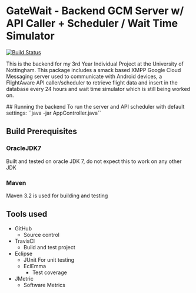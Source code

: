 # GateWait - Backend GCM  Server w/ API Caller + Scheduler / Wait Time Simulator
[![Build Status](https://travis-ci.org/cmboult/GateWait.svg?branch=master)](https://travis-ci.org/cmboult/GateWait)

This is the backend for my 3rd Year Individual Project at the University of Nottingham. This package includes a smack based XMPP Google Cloud Messaging server used to communicate with Android devices, a FlightAware API caller/scheduler to retrieve flight data and insert in the database every 24 hours and wait time simulator which is still being worked on.

</a>
## Running the backend
To run the server and API scheduler with default settings:
``java -jar AppController.java``

## Build Prerequisites
### OracleJDK7
Built and tested on oracle JDK 7, do not expect this to work on any other JDK
### Maven
Maven 3.2 is used for building and testing

## Tools used
- GitHub
	- Source control
- TravisCI 
	- Build and test project
- Eclipse 
	- JUnit
		For unit testing
	- EclEmma
		- Test coverage
- JMetric
	- Software Metrics
